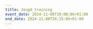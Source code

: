 ```yaml
---
title: Jeugd training
event_date: 2024-11-08T19:00:06+01:00
end_date: 2024-11-08T20:15:06+01:00
---
```

